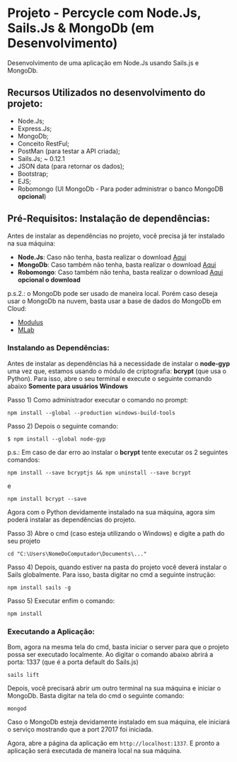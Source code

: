 # Projeto - Percycle com Node.Js, Sails.Js & MongoDb (em Desenvolvimento)

Desenvolvimento de uma aplicação em Node.Js usando Sails.js e MongoDb.

## Recursos Utilizados no desenvolvimento do projeto:

- Node.Js;
- Express.Js;
- MongoDb;
- Conceito RestFul;
- PostMan (para testar a API criada);
- Sails.Js; ~ 0.12.1
- JSON data (para retornar os dados);
- Bootstrap;
- EJS;
- Robomongo (UI MongoDb - Para poder administrar o banco MongoDB **opcional**)

## Pré-Requisitos: Instalação de dependências:

Antes de instalar as dependências no projeto, você precisa já ter instalado na sua máquina:

* **Node.Js**: Caso não tenha, basta realizar o download [Aqui](https://nodejs.org/en/)
* **MongoDb**: Caso também não tenha, basta realizar o download [Aqui](https://www.mongodb.com/download-center#community)
* **Robomongo**: Caso também não tenha, basta realizar o download [Aqui](https://robomongo.org/) **opcional o download**

p.s.2.: o MongoDb pode ser usado de maneira local. Porém caso deseja usar o MongoDb na nuvem, basta usar 
a base de dados do MongoDb em Cloud:

* [Modulus](https://modulus.io/)
* [MLab](https://mlab.com/)

### Instalando as Dependências:

Antes de instalar as dependências há a necessidade de instalar o **node-gyp** uma vez que,
estamos usando o módulo de criptografia: **bcrypt** (que usa o Python). Para isso, abre o seu terminal e execute
o seguinte comando abaixo **Somente para usuários Windows**

Passo 1) Como administrador executar o comando no prompt: 

```
npm install --global --production windows-build-tools
```

Passo 2) Depois o seguinte comando:

```
$ npm install --global node-gyp
```

p.s.: Em caso de dar erro ao instalar o **bcrypt** tente executar os 2 seguintes comandos:

```
npm install --save bcryptjs && npm uninstall --save bcrypt
```

e

```
npm install bcrypt --save
```

Agora com o Python devidamente instalado na sua máquina, agora sim poderá instalar as dependências do projeto.

Passo 3) Abre o cmd (caso esteja utilizando o Windows) e digite a path do seu projeto

```
cd "C:\Users\NomeDoComputador\Documents\..."
```

Passo 4) Depois, quando estiver na pasta do projeto você deverá instalar o Sails globalmente. Para isso, basta digitar no cmd a seguinte instrução:

```
npm install sails -g
```

Passo 5) Executar enfim o comando:

```
npm install
```

### Executando a Aplicação:

Bom, agora na mesma tela do cmd, basta iniciar o server para que o projeto possa ser executado localmente.
Ao digitar o comando abaixo abrirá a porta: 1337 (que é a porta default do Sails.js)

```
sails lift
```

Depois, você precisará abrir um outro terminal na sua máquina e iniciar o MongoDb. Basta digitar na tela do cmd o seguinte comando:

```
mongod
```

Caso o MongoDb esteja devidamente instalado em sua máquina, ele iniciará o serviço mostrando que a port 27017 foi iniciada.

Agora, abre a página da aplicação em `http://localhost:1337`. E pronto a aplicação será executada de maneira local na sua máquina.  





